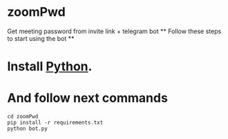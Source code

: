 # zoomPwd
Get meeting password from invite link + telegram bot
** Follow these steps to start using the bot **
# Install [Python](https://www.python.org/).
# And follow next commands
```
cd zoomPwd
pip install -r requirements.txt
python bot.py
```
